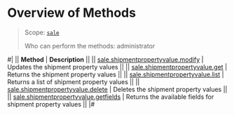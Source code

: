 # Overview of Methods

> Scope: [`sale`](../../scopes/permissions.md)
>
> Who can perform the methods: administrator

#|
|| **Method** | **Description** ||
|| [sale.shipmentpropertyvalue.modify](./sale-shipment-property-value-modify.md) | Updates the shipment property values ||
|| [sale.shipmentpropertyvalue.get](./sale-shipment-property-value-get.md) | Returns the shipment property values ||
|| [sale.shipmentpropertyvalue.list](./sale-shipment-property-value-list.md) | Returns a list of shipment property values ||
|| [sale.shipmentpropertyvalue.delete](./sale-shipment-propertyvalue-delete.md) | Deletes the shipment property values ||
|| [sale.shipmentpropertyvalue.getfields](./sale-shipment-property-value-get-fields.md) | Returns the available fields for shipment property values ||
|#